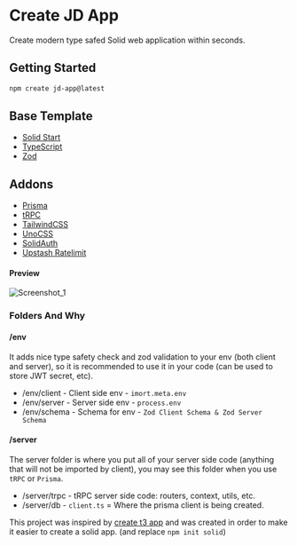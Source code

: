 # Create JD App

Create modern type safed Solid web application within seconds.

## Getting Started

```bash
npm create jd-app@latest
```

## Base Template

- [Solid Start](https://github.com/solidjs/solid-start)
- [TypeScript](https://github.com/microsoft/TypeScript)
- [Zod](https://github.com/colinhacks/zod)

## Addons

- [Prisma](https://github.com/prisma/prisma)
- [tRPC](https://github.com/trpc/trpc)
- [TailwindCSS](https://github.com/tailwindlabs/tailwindcss)
- [UnoCSS](https://github.com/unocss/unocss)
- [SolidAuth](https://github.com/orjdev/solid-auth)
- [Upstash Ratelimit](https://github.com/upstash/ratelimit)

#### Preview

![Screenshot_1](https://user-images.githubusercontent.com/91349014/201010596-4578b981-4183-4197-be43-6e01ed582954.png)

### Folders And Why

#### /env

It adds nice type safety check and zod validation to your env (both client and server), so it is recommended to use it in your code (can be used to store JWT secret, etc).

- /env/client - Client side env - `imort.meta.env`
- /env/server - Server side env - `process.env`
- /env/schema - Schema for env - `Zod Client Schema & Zod Server Schema`

#### /server

The server folder is where you put all of your server side code (anything that will not be imported by client), you may see this folder when you use `tRPC` or `Prisma`.

- /server/trpc - tRPC server side code: routers, context, utils, etc.
- /server/db - `client.ts` = Where the prisma client is being created.

This project was inspired by [create t3 app](https://github.com/t3-oss/create-t3-app) and was created in order to make it easier to create a solid app. (and replace `npm init solid`)

